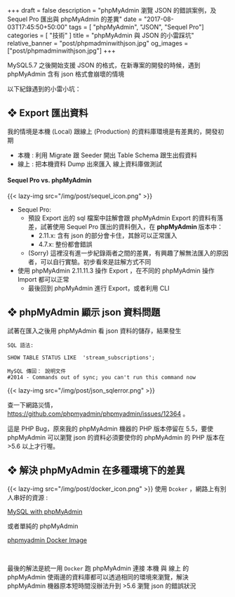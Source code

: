 +++
draft = false
description = "phpMyAdmin 瀏覽 JSON 的錯誤案例，及 Sequel Pro 匯出與 phpMyAdmin 的差異"
date = "2017-08-03T17:45:50+50:00"
tags = [ "phpMyAdmin", "JSON", "Sequel Pro"]
categories = [ "技術" ]
title = "phpMyAdmin 與 JSON 的小雷踩坑"
relative_banner = "post/phpmadminwithjson.jpg"
og_images = ["post/phpmadminwithjson.jpg"]
+++

MySQL5.7 之後開始支援 JSON 的格式，在新專案的開發的時候，遇到 phpMyAdmin 含有 json 格式會崩壞的情境

以下紀錄遇到的小雷小坑：

<!--more-->

## ❖ Export 匯出資料
我的情境是<span class="text-warning">本機 (Local)</span> 跟<span class="text-primary">線上 (Production)</span> 的資料庫環境是有差異的，開發初期

* <span class="text-warning">本機</span> : 利用 Migrate 跟 Seeder 開出 Table Schema 跟生出假資料
* <span class="text-primary">線上</span> : 把<span class="text-warning">本機</span>資料 Dump 出來匯入 <span class="text-primary">線上</span>資料庫做測試


#### Sequel Pro vs. phpMyAdmin
{{< lazy-img src="/img/post/sequel_icon.png" >}}

* Sequel Pro:
    * 預設 Export 出的 sql 檔案中註解會跟 phpMyAdmin Export 的資料有落差，試著使用 Sequel Pro 匯出的資料倒入，在 <b>phpMyAdmin </b> 版本中：
        * 2.11.x: 含有 json 的部分會卡住，其餘可以正常匯入
        * 4.7.x: 整份都會錯誤
    * (Sorry) 這裡沒有進一步紀錄兩者之間的差異，有興趣了解無法匯入的原因者，可以自行實驗。初步看來是註解方式不同
* 使用 phpMyAdmin 2.11.11.3 操作 Export ，在不同的 phpMyAdmin 操作 Import 都可以正常
    * 最後回到 phpMyAdmin 進行 Export，或者利用 CLI

## ❖ phpMyAdmin 顯示 json 資料問題
試著在匯入之後用 phpMyAdmin 看 json 資料的儲存，結果發生
```
SQL 語法:

SHOW TABLE STATUS LIKE  'stream_subscriptions';

MySQL 傳回： 說明文件
#2014 - Commands out of sync; you can't run this command now
```
{{< lazy-img src="/img/post/json_sqlerror.png" >}}

查一下網路災情，https://github.com/phpmyadmin/phpmyadmin/issues/12364 。

這是 PHP Bug，原來我的 phpMyAdmin 機器的 PHP 版本停留在 5.5，要使 phpMyAdmin 可以瀏覽 json 的資料必須要使你的 phpMyAdmin 的 PHP 版本在 >5.6 以上才行喔。


## ❖ 解決 phpMyAdmin 在多種環境下的差異

{{< lazy-img src="/img/post/docker_icon.png" >}}
使用 `Dcoker` ，網路上有別人串好的資源  :

[MySQL with phpMyAdmin](http://www.andrewchen.tw/2017/05/05/20170505_NOTE_DOCKER_MYSQL/)

或者單純的 phpMyAdmin

[phpmyadmin Docker Image](https://hub.docker.com/r/phpmyadmin/phpmyadmin/)

<br>

最後的解法是統一用 `Docker` 跑 phpMyAdmin 連接 <span class="text-warning">本機</span> 與 <span class="text-primary">線上</span> 的 phpMyAdmin 使兩邊的資料庫都可以透過相同的環境來瀏覽，解決 phpMyAdmin 機器原本短時間沒辦法升到 >5.6 瀏覽 json 的錯誤狀況
